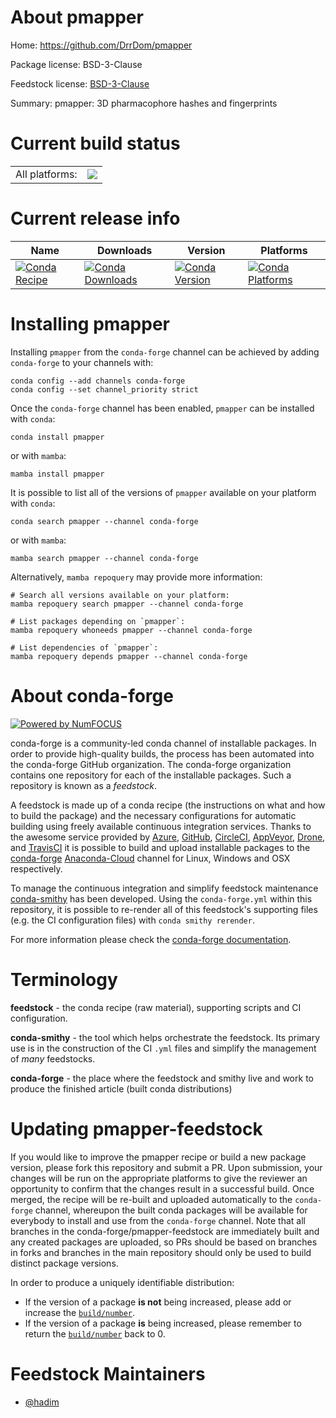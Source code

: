 About pmapper
=============

Home: https://github.com/DrrDom/pmapper

Package license: BSD-3-Clause

Feedstock license: [BSD-3-Clause](https://github.com/conda-forge/pmapper-feedstock/blob/main/LICENSE.txt)

Summary: pmapper: 3D pharmacophore hashes and fingerprints

Current build status
====================


<table><tr><td>All platforms:</td>
    <td>
      <a href="https://dev.azure.com/conda-forge/feedstock-builds/_build/latest?definitionId=12065&branchName=main">
        <img src="https://dev.azure.com/conda-forge/feedstock-builds/_apis/build/status/pmapper-feedstock?branchName=main">
      </a>
    </td>
  </tr>
</table>

Current release info
====================

| Name | Downloads | Version | Platforms |
| --- | --- | --- | --- |
| [![Conda Recipe](https://img.shields.io/badge/recipe-pmapper-green.svg)](https://anaconda.org/conda-forge/pmapper) | [![Conda Downloads](https://img.shields.io/conda/dn/conda-forge/pmapper.svg)](https://anaconda.org/conda-forge/pmapper) | [![Conda Version](https://img.shields.io/conda/vn/conda-forge/pmapper.svg)](https://anaconda.org/conda-forge/pmapper) | [![Conda Platforms](https://img.shields.io/conda/pn/conda-forge/pmapper.svg)](https://anaconda.org/conda-forge/pmapper) |

Installing pmapper
==================

Installing `pmapper` from the `conda-forge` channel can be achieved by adding `conda-forge` to your channels with:

```
conda config --add channels conda-forge
conda config --set channel_priority strict
```

Once the `conda-forge` channel has been enabled, `pmapper` can be installed with `conda`:

```
conda install pmapper
```

or with `mamba`:

```
mamba install pmapper
```

It is possible to list all of the versions of `pmapper` available on your platform with `conda`:

```
conda search pmapper --channel conda-forge
```

or with `mamba`:

```
mamba search pmapper --channel conda-forge
```

Alternatively, `mamba repoquery` may provide more information:

```
# Search all versions available on your platform:
mamba repoquery search pmapper --channel conda-forge

# List packages depending on `pmapper`:
mamba repoquery whoneeds pmapper --channel conda-forge

# List dependencies of `pmapper`:
mamba repoquery depends pmapper --channel conda-forge
```


About conda-forge
=================

[![Powered by
NumFOCUS](https://img.shields.io/badge/powered%20by-NumFOCUS-orange.svg?style=flat&colorA=E1523D&colorB=007D8A)](https://numfocus.org)

conda-forge is a community-led conda channel of installable packages.
In order to provide high-quality builds, the process has been automated into the
conda-forge GitHub organization. The conda-forge organization contains one repository
for each of the installable packages. Such a repository is known as a *feedstock*.

A feedstock is made up of a conda recipe (the instructions on what and how to build
the package) and the necessary configurations for automatic building using freely
available continuous integration services. Thanks to the awesome service provided by
[Azure](https://azure.microsoft.com/en-us/services/devops/), [GitHub](https://github.com/),
[CircleCI](https://circleci.com/), [AppVeyor](https://www.appveyor.com/),
[Drone](https://cloud.drone.io/welcome), and [TravisCI](https://travis-ci.com/)
it is possible to build and upload installable packages to the
[conda-forge](https://anaconda.org/conda-forge) [Anaconda-Cloud](https://anaconda.org/)
channel for Linux, Windows and OSX respectively.

To manage the continuous integration and simplify feedstock maintenance
[conda-smithy](https://github.com/conda-forge/conda-smithy) has been developed.
Using the ``conda-forge.yml`` within this repository, it is possible to re-render all of
this feedstock's supporting files (e.g. the CI configuration files) with ``conda smithy rerender``.

For more information please check the [conda-forge documentation](https://conda-forge.org/docs/).

Terminology
===========

**feedstock** - the conda recipe (raw material), supporting scripts and CI configuration.

**conda-smithy** - the tool which helps orchestrate the feedstock.
                   Its primary use is in the construction of the CI ``.yml`` files
                   and simplify the management of *many* feedstocks.

**conda-forge** - the place where the feedstock and smithy live and work to
                  produce the finished article (built conda distributions)


Updating pmapper-feedstock
==========================

If you would like to improve the pmapper recipe or build a new
package version, please fork this repository and submit a PR. Upon submission,
your changes will be run on the appropriate platforms to give the reviewer an
opportunity to confirm that the changes result in a successful build. Once
merged, the recipe will be re-built and uploaded automatically to the
`conda-forge` channel, whereupon the built conda packages will be available for
everybody to install and use from the `conda-forge` channel.
Note that all branches in the conda-forge/pmapper-feedstock are
immediately built and any created packages are uploaded, so PRs should be based
on branches in forks and branches in the main repository should only be used to
build distinct package versions.

In order to produce a uniquely identifiable distribution:
 * If the version of a package **is not** being increased, please add or increase
   the [``build/number``](https://docs.conda.io/projects/conda-build/en/latest/resources/define-metadata.html#build-number-and-string).
 * If the version of a package **is** being increased, please remember to return
   the [``build/number``](https://docs.conda.io/projects/conda-build/en/latest/resources/define-metadata.html#build-number-and-string)
   back to 0.

Feedstock Maintainers
=====================

* [@hadim](https://github.com/hadim/)

